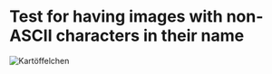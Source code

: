 # Test for having images with non-ASCII characters in their name

![Kartöffelchen](kartöffelchen.jpg)
